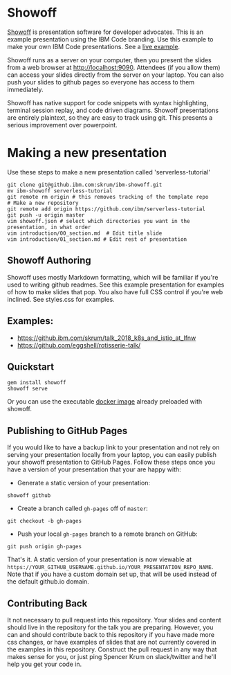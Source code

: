 Showoff
=======


[Showoff](https://github.com/puppetlabs/showoff) is presentation software for developer advocates. This is an example presentation using the IBM Code branding. Use this example to make your own IBM Code presentations. See a [live example](https://blog.eggshell.me/rotisserie-talk).

Showoff runs as a server on your computer, then you present the slides from a web browser at [http://localhost:9090](http://localhost:9090). Attendees (if you allow them) can access your slides directly from the server on your laptop. You can also push your slides to github pages so everyone has access to them immediately.

Showoff has native support for code snippets with syntax highlighting, terminal session replay, and code driven diagrams. Showoff presentations are entirely plaintext, so they are easy to track using git. This presents a serious improvement over powerpoint.


Making a new presentation
=========================


Use these steps to make a new presentation called 'serverless-tutorial'

```shell
git clone git@github.ibm.com:skrum/ibm-showoff.git
mv ibm-showoff serverless-tutorial
git remote rm origin # this removes tracking of the template repo
# Make a new repository
git remote add origin https://github.com/ibm/serverless-tutorial
git push -u origin master 
vim showoff.json # select which directories you want in the presentation, in what order
vim introduction/00_section.md  # Edit title slide
vim introduction/01_section.md # Edit rest of presentation
```


Showoff Authoring
-----------------


Showoff uses mostly Markdown formatting, which will be familiar if you're used to writing github readmes. See this example presentation for examples of how to make slides that pop. You also have full CSS control if you're web inclined. See styles.css for examples.



Examples:
---------


* https://github.ibm.com/skrum/talk_2018_k8s_and_istio_at_lfnw
* https://github.com/eggshell/rotisserie-talk/


Quickstart
----------


```shell
gem install showoff
showoff serve
```

Or you can use the executable [docker image](https://github.com/nibalizer/docker-showoff) already preloaded with showoff.



Publishing to GitHub Pages
---------------------------

If you would like to have a backup link to your presentation and not rely on
serving your presentation locally from your laptop, you can easily publish your
showoff presentation to GitHub Pages. Follow these steps once you have a version
of your presentation that your are happy with:

* Generate a static version of your presentation:

```shell
showoff github
```

* Create a branch called `gh-pages` off of `master`:

```shell
git checkout -b gh-pages
```

* Push your local `gh-pages` branch to a remote branch on GitHub:

```shell
git push origin gh-pages
```

That's it. A static version of your presentation is now viewable at
`https://YOUR_GITHUB_USERNAME.github.io/YOUR_PRESENTATION_REPO_NAME`. Note that
if you have a custom domain set up, that will be used instead of the default
github.io domain.



Contributing Back
-----------------

It not necessary to pull request into this repository. Your slides and content should live in the repository for the talk you are preparing. However, you can and should contribute back to this repository if you have made more css changes, or have examples of slides that are not currently covered in the examples in this repository. Construct the pull request in any way that makes sense for you, or just ping Spencer Krum on slack/twitter and he'll help you get your code in.

